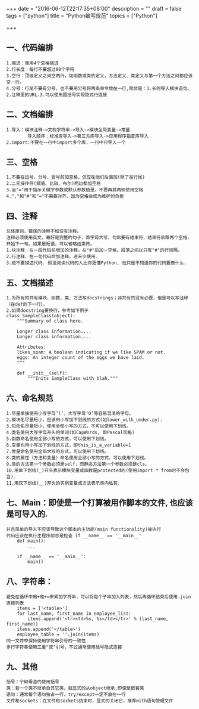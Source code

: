 +++
date = "2016-06-12T22:17:35+08:00"
description = ""
draft = false
tags = ["python"]
title = "Python编写规范"
topics = ["Python"]

+++

## 一、代码编排
    1.缩进：使用4个空格缩进
    2.行长度：每行不要超过80个字符
    3.空行：顶级定义之间空两行，如函数或类的定义，方法定义、类定义与第一个方法之间都应该空一行。
    4.分号：行尾不要有分号，也不要用分号将两条命令放在一行,除非是：1.长的导入模块语句。2.注释里的URL.3.可以使用圆括号实现隐式行连接

## 二、文档编排
	1.导入：模块注释->文档字符串->导入->模块全局变量->常量
	      	导入顺序：标准库导入->第三方库导入->应用程序指定库导入
	2.import:不要在一行中import多个库，一行中只导入一个

## 三、空格
	1.不要在逗号、分号、冒号前加空格，但应在他们后面加(除了在行尾)
	2.二元操作符(赋值、比较、布尔)两边都加空格
	3.当"="用于指示关键字参数或默认参数值是，不要再其两侧使用空格
	4.","和"#"和"="不需要对齐，因为空格会成为维护的负担

## 四、注释
	总体原则，错误的注释不如没有注释。
	注释必须使用英文，最好是完整的句子，首字母大写，句后要有结束符，结束符后跟两个空格，开始下一句。如果是短语，可以省略结束符。
	1.块注释：在一段代码前增加的注释。在"#"后加一空格。段落之间以只有"#"的行间隔。
	2.行注释，在一句代码后加注释。进来少使用.
	3.绝不要描述代码. 假设阅读代码的人比你更懂Python, 他只是不知道你的代码要做什么.

## 五、文档描述
	1.为所有的共有模块、函数、类、方法写docstrings；非共有的没有必要，但是可以写注释（在def的下一行）。
	2.如果docstring要换行，参考如下例子
	class SampleClass(object):
		"""Summary of class here.

		Longer class information....
		Longer class information....

		Attributes:
		likes_spam: A boolean indicating if we like SPAM or not.
		eggs: An integer count of the eggs we have laid.
		"""

		def __init__(self):
			"""Inits SampleClass with blah."""

## 六、命名规范
	1.尽量单独使用小写字母‘l’，大写字母‘O’等容易混淆的字母。
	2.模块名尽量短小，应该用小写加下划线的方式(如lower_with_under.py).
	3.包命名尽量短小，使用全部小写的方式，不可以使用下划线。
	4.类名使用大写字母开头的单词(如CapWords, 即Pascal风格)
	5.函数命名使用全部小写的方式，可以使用下划线。
	6.变量也用小写加下划线的方式，即this_is_a_variable=1
	7.常量命名使用全部大写的方式，可以使用下划线。
	8.类的属性（方法和变量）命名使用全部小写的方式，可以使用下划线。
	9.类的方法第一个参数必须是self，而静态方法第一个参数必须是cls。
	10.用单下划线(_)开头表示模块变量或函数是protected的(使用import * from时不会包含).
	11.用双下划线(__)开头的实例变量或方法表示类内私有.

## 七、Main：即使是一个打算被用作脚本的文件, 也应该是可导入的. 
	并且简单的导入不应该导致这个脚本的主功能(main functionality)被执行
	代码应该在执行主程序前总是检查 if __name__ == '__main__'
        def main():
            ...

        if __name__ == '__main__':
            main()

## 八、字符串：
	避免在循环中用+和+=来累加字符串，可以将每个子串加入列表，然后再循环结束后使用.join连接列表
		items = ['<table>']
	    for last_name, first_name in employee_list:
	        items.append('<tr><td>%s, %s</td></tr>' % (last_name, first_name))
	    items.append('</table>')
	    employee_table = ''.join(items)
	同一文件中保持使用字符串引号的一致性
	多行字符串使用三重"双"引号，不过通常使用括号隐式连接

## 九、其他
	括号：宁缺毋滥的使用括号
	类：若一个类不继承自其它类，就显式的从object继承,即使是嵌套类
	语句：通常每个语句独占一行，try/except一定不放在一行
	文件和sockets：在文件和sockets结束时，显式的关闭它，推荐with语句管理文件
